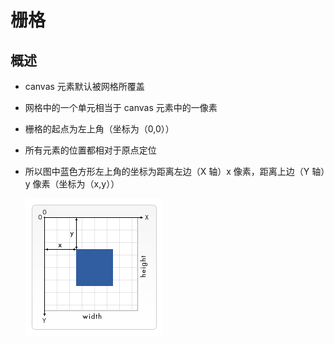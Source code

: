 # 栅格

## 概述

+ canvas 元素默认被网格所覆盖

+ 网格中的一个单元相当于 canvas 元素中的一像素

+ 栅格的起点为左上角（坐标为（0,0））

+ 所有元素的位置都相对于原点定位
+ 所以图中蓝色方形左上角的坐标为距离左边（X 轴）x 像素，距离上边（Y 轴）y 像素（坐标为（x,y））

  ![栅格](images/栅格.png)
